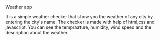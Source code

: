 Weather app

It is a simple weather checker that show you the weather of any city by entering the city's name.
The checker is made with help of html,css and javascript. 
You can see the tempraature, humidity, wind speed and the description about the weather.
